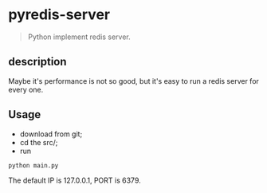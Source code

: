 # pyredis-server
> Python implement redis server.

## description
Maybe it's performance is not so good, but it's easy to run a redis server for every one.

## Usage
+ download from git;
+ cd the src/;
+ run
```bat
python main.py
```
The default IP is 127.0.0.1, PORT is 6379.

